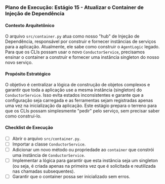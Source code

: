 ### Plano de Execução: Estágio 15 - Atualizar o Container de Injeção de Dependência

#### Contexto Arquitetônico

O arquivo `src/container.py` atua como nosso "hub" de Injeção de Dependência, responsável por construir e fornecer instâncias de serviços para a aplicação. Atualmente, ele sabe como construir o `AgentLogic` legado. Para que os CLIs possam usar o novo `ConductorService`, precisamos ensinar o container a construir e fornecer uma instância singleton do nosso novo serviço.

#### Propósito Estratégico

O objetivo é centralizar a lógica de construção de objetos complexos e garantir que toda a aplicação use a mesma instância (singleton) do `ConductorService`. Isso evita estados inconsistentes e garante que a configuração seja carregada e as ferramentas sejam registradas apenas uma vez na inicialização da aplicação. Este estágio prepara o terreno para que os CLIs possam simplesmente "pedir" pelo serviço, sem precisar saber como construí-lo.

#### Checklist de Execução

- [ ] Abrir o arquivo `src/container.py`.
- [ ] Importar a classe `ConductorService`.
- [ ] Adicionar um novo método ou propriedade ao `container` que constrói uma instância de `ConductorService`.
- [ ] Implementar a lógica para garantir que esta instância seja um singleton (ou seja, é criada apenas na primeira vez que é solicitada e reutilizada nas chamadas subsequentes).
- [ ] Garantir que o container possa ser inicializado sem erros.
